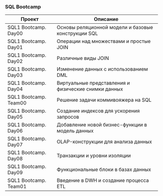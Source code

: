 ### SQL Bootcamp

| Проект                     | Описание                                            |
|----------------------------|----------------------------------------------------|
| SQL1 Bootcamp. Day00       | Основы реляционной модели и базовые конструкции SQL |
| SQL1 Bootcamp. Day01       | Операции над множествами и простые JOIN            |
| SQL1 Bootcamp. Day02       | Различные виды JOIN                                |
| SQL1 Bootcamp. Day03       | Изменение данных с использованием DML              |
| SQL1 Bootcamp. Day04       | Виртуальные представления и физические снимки данных |
| SQL1 Bootcamp. Team00      | Решение задачи коммивояжера на SQL                 |
| SQL1 Bootcamp. Day05       | Создание индексов для ускорения запросов           |
| SQL1 Bootcamp. Day06       | Добавление новой бизнес-функции в модель данных    |
| SQL1 Bootcamp. Day07       | OLAP-конструкции для анализа данных                |
| SQL1 Bootcamp. Day08       | Транзакции и уровни изоляции                       |
| SQL1 Bootcamp. Day09       | Функциональные блоки в базах данных                |
| SQL1 Bootcamp. Team01      | Введение в DWH и создание процесса ETL             |


